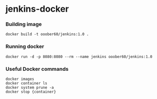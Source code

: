 # jenkins-docker

### Building image
```
docker build -t ooober60/jenkins:1.0 . 
```
### Running docker
```
docker run -d -p 8080:8080 --rm --name jenkins ooober60/jenkins:1.0
```
### Useful Docker commands
```
docker images
docker container ls
docker system prune -a
docker stop {container}
```